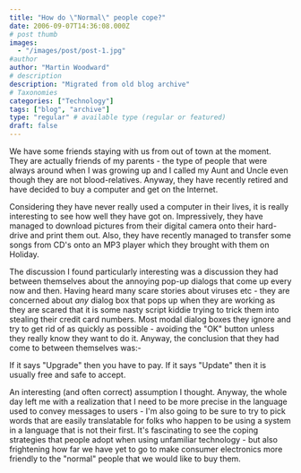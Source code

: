 ```yaml
---
title: "How do \"Normal\" people cope?"
date: 2006-09-07T14:36:08.000Z
# post thumb
images:
  - "/images/post/post-1.jpg"
#author
author: "Martin Woodward"
# description
description: "Migrated from old blog archive"
# Taxonomies
categories: ["Technology"]
tags: ["blog", "archive"]
type: "regular" # available type (regular or featured)
draft: false
---
```


We have some friends staying with us from out of town at the moment.  They are actually friends of my parents - the type of people that were always around when I was growing up and I called my Aunt and Uncle even though they are not blood-relatives.  Anyway, they have recently retired and have decided to buy a computer and get on the Internet. 

Considering they have never really used a computer in their lives, it is really interesting to see how well they have got on.  Impressively, they have managed to download pictures from their digital camera onto their hard-drive and print them out.  Also, they have recently managed to transfer some songs from CD's onto an MP3 player which they brought with them on Holiday. 

The discussion I found particularly interesting was a discussion they had between themselves about the annoying pop-up dialogs that come up every now and then.  Having heard many scare stories about viruses etc - they are concerned about *any* dialog box that pops up when they are working as they are scared that it is some nasty script kiddie trying to trick them into stealing their credit card numbers.  Most modal dialog boxes they ignore and try to get rid of as quickly as possible - avoiding the "OK" button unless they really know they want to do it.  Anyway, the conclusion that they had come to between themselves was:-  

If it says "Upgrade" then you have to pay.  If it says "Update" then it is usually free and safe to accept. 

An interesting (and often correct) assumption I thought.  Anyway, the whole day left me with a realization that I need to be more precise in the language used to convey messages to users - I'm also going to be sure to try to pick words that are easily translatable for folks who happen to be using a system in a language that is not their first.  It's fascinating to see the coping strategies that people adopt when using unfamiliar technology - but also frightening how far we have yet to go to make consumer electronics more friendly to the "normal" people that we would like to buy them.